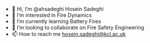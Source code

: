 - 👋 Hi, I’m @ahsadeghi Hosein Sadeghi
- 👀 I’m interested in Fire Dynamics
- 🌱 I’m currently learning Battery Fires
- 💞️ I’m looking to collaborate on Fire Safety Engineering
- 📫 How to reach me hosein.sadeghi@kcl.ac.uk

<!---
ahsadeghi/ahsadeghi is a ✨ special ✨ repository because its `README.md` (this file) appears on your GitHub profile.
You can click the Preview link to take a look at your changes.
--->
